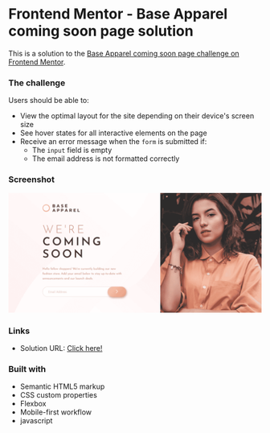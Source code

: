 # Frontend Mentor - Base Apparel coming soon page solution

This is a solution to the [Base Apparel coming soon page challenge on Frontend Mentor](https://www.frontendmentor.io/challenges/base-apparel-coming-soon-page-5d46b47f8db8a7063f9331a0).  


### The challenge

Users should be able to:

- View the optimal layout for the site depending on their device's screen size
- See hover states for all interactive elements on the page
- Receive an error message when the `form` is submitted if:
  - The `input` field is empty
  - The email address is not formatted correctly

### Screenshot

![screenshot](/assets/images/screenshot.png)

### Links

- Solution URL: [Click here!](https://chirag-bishnoi.github.io/base-apparel-coming-soon-page/)


### Built with

- Semantic HTML5 markup
- CSS custom properties
- Flexbox
- Mobile-first workflow
- javascript

